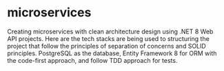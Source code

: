 # microservices
Creating microservices with clean architecture design using .NET 8 Web API projects. Here are the tech stacks are being used to structuring the project that follow the principles of separation of concerns and SOLID principles. PostgreSQL as the database, Entity Framework 8 for ORM with the code-first approach, and follow TDD approach for tests.

